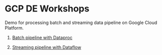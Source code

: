 # GCP DE Workshops

Demo for processing batch and streaming data pipeline on Google Cloud Platform.

1. [Batch pipeline with Dataproc](https://github.com/fonylew/gcp-de-workshops/tree/main/demo1_dataproc)

2. [Streaming pipeline with Dataflow](https://github.com/fonylew/gcp-de-workshops/tree/main/demo2_dataflow)
